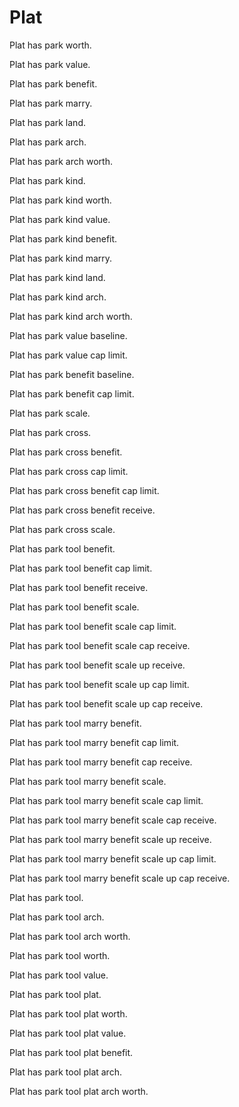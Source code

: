 # Plat

Plat has park worth.

Plat has park value.

Plat has park benefit.

Plat has park marry.

Plat has park land.

Plat has park arch.

Plat has park arch worth.

Plat has park kind.

Plat has park kind worth.

Plat has park kind value.

Plat has park kind benefit.

Plat has park kind marry.

Plat has park kind land.

Plat has park kind arch.

Plat has park kind arch worth.

Plat has park value baseline.

Plat has park value cap limit.

Plat has park benefit baseline.

Plat has park benefit cap limit.

Plat has park scale.

Plat has park cross.

Plat has park cross benefit.

Plat has park cross cap limit.

Plat has park cross benefit cap limit.

Plat has park cross benefit receive.

Plat has park cross scale.

Plat has park tool benefit.

Plat has park tool benefit cap limit.

Plat has park tool benefit receive.

Plat has park tool benefit scale.

Plat has park tool benefit scale cap limit.

Plat has park tool benefit scale cap receive.

Plat has park tool benefit scale up receive.

Plat has park tool benefit scale up cap limit.

Plat has park tool benefit scale up cap receive.

Plat has park tool marry benefit.

Plat has park tool marry benefit cap limit.

Plat has park tool marry benefit cap receive.

Plat has park tool marry benefit scale.

Plat has park tool marry benefit scale cap limit.

Plat has park tool marry benefit scale cap receive.

Plat has park tool marry benefit scale up receive.

Plat has park tool marry benefit scale up cap limit.

Plat has park tool marry benefit scale up cap receive.

Plat has park tool.

Plat has park tool arch.

Plat has park tool arch worth.

Plat has park tool worth.

Plat has park tool value.

Plat has park tool plat.

Plat has park tool plat worth.

Plat has park tool plat value.

Plat has park tool plat benefit.

Plat has park tool plat arch.

Plat has park tool plat arch worth.